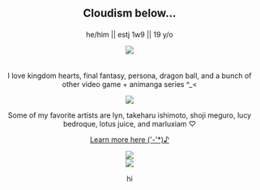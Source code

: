 ## <p align="center">Cloudism below...</p>
<p align="center">he/him || estj 1w9 || 19 y/o</p>

<div align="center">
  <img src="https://files.catbox.moe/84ciaz.gif">
</div>
ㅤ

<p align="center">I love kingdom hearts, final fantasy, persona, dragon ball, and a bunch of other video game + animanga series ^_<</p>
  
<div align="center">
<img src="https://files.catbox.moe/j5b37o.gif">
</div>


<p align="center">Some of my favorite artists are lyn, takeharu ishimoto, shoji meguro, lucy bedroque, lotus juice, and marluxiam ♡</p>

<div align="center">
  
  <a href="">[Learn more here ('-'*)♪](https://guns.lol/adventchildren)
</div>

<div align="center">
<img src="https://files.catbox.moe/znt03j.jpg">
</div>

<div align="center">
<img src="https://files.catbox.moe/r26omw.gif"><p/ align="center">hi</p>
</div>
